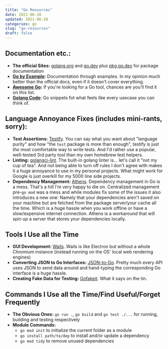 ```yaml
---
title: "Go Resources"
date: 2021-06-28
updated: 2021-06-28
categories: go
slug: "go-resources"
draft: false
---
```


## Documentation etc.:
* __The official Sites:__ [golang.org](https://golang.org/) and [go.dev](https://go.dev/) plus [pkg.go.dev](https://pkg.go.dev/) for package documentation
* __[Go by Example](https://gobyexample.com/):__ Documentation through examples. In my opinion much better than the official docs, even if it doesn't cover everything. 
* __[Awesome Go](https://github.com/avelino/awesome-go):__ If you're looking for a Go tool, chances are you'll find it on this list.
* __[Golang Code](https://golangcode.com/):__ Go snippets fot what feels like every usecase you can think of.

## Language Annoyance Fixes (includes mini-rants, sorry):
* __Test Assertions:__ [Testify](https://github.com/stretchr/testify). You can say what you want about "language purity" and how "the `test` package is more than enough", testify is just _the_ most comfortable way to write tests. And I'd rather use a popular, well-tested 3rd party tool than my own homebrew test helpers.
* __Linting:__ [golangci-lint](https://golangci-lint.run/). The built-in golang linter is... let's call it "not my cup of tea". And not being able to turn off rules I don't agree with makes it a huge annoyance to use in my personal projects. What might work for Google is just overkill for my 5000 line side projects.
* __Dependency Management:__ [Athens](https://gomods.io/). Dependency management in Go is a mess. That's a hill I'm very happy to die on. Centralized management pre-`go mod` was a mess and while modules fix some of the issues it also introduces a new one: Namely that your dependencies aren't saved on your machine but are fetched from the package server/your cache all the time. Which is a huge hassle when you work offline or have a slow/expensive internet connection. Athens is a workaround that will spin up a server that stores your dependencies locally.

## Tools I Use all the Time
* __GUI Development:__ [Wails](https://wails.app/). Wails is like Electron but without a whole Chromium instance (instead running on the OS' local web rendering engines)
* __Converting JSON to Go Interfaces:__ [JSON-to-Go](https://mholt.github.io/json-to-go/). Pretty much every API uses JSON to send data around and hand-typing the corresponding Go interface is a huge hassle. 
* __Creating Fake Data for Testing:__ [Gofakeit](https://github.com/brianvoe/gofakeit). What it says on the tin.



## Commands I Use all the Time/Find Useful/Forget Frequently
* __The Obvious Ones:__ `go run .`, `go build` and `go test ./...` for running, building and testing respectively
* __Module Commands:__
  * `go mod init` to initialize the current folder as a module
  * `go install path/to/dep` to install and/or update a dependency
  * `go mod tidy` to remove unused dependencies
